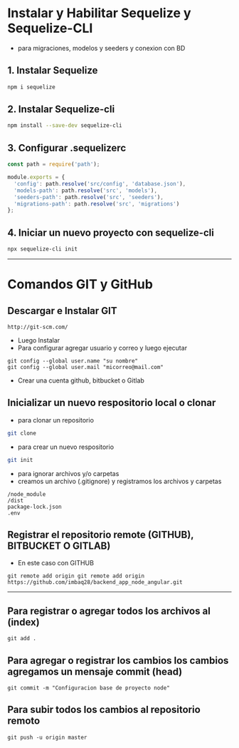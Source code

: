 # Instalar y Habilitar Sequelize y Sequelize-CLI
- para migraciones, modelos y seeders y conexion con BD

## 1. Instalar Sequelize
```bash
npm i sequelize
```
## 2. Instalar Sequelize-cli
```bash
npm install --save-dev sequelize-cli
```
## 3. Configurar .sequelizerc
```js
const path = require('path');

module.exports = {
  'config': path.resolve('src/config', 'database.json'),
  'models-path': path.resolve('src', 'models'),
  'seeders-path': path.resolve('src', 'seeders'),
  'migrations-path': path.resolve('src', 'migrations')
};
```
## 4. Iniciar un nuevo proyecto con sequelize-cli
```bash
npx sequelize-cli init
```

------
# Comandos GIT y GitHub
## Descargar e Instalar GIT
```
http://git-scm.com/
```
- Luego Instalar
- Para configurar agregar usuario y correo y luego ejecutar
```
git config --global user.name "su nombre"
git config --global user.mail "micorreo@mail.com"
```
- Crear una cuenta github, bitbucket o Gitlab

## Inicializar un nuevo respositorio local o clonar
- para clonar un repositorio
```bash
git clone
```
- para crear un nuevo respositorio
```bash
git init
```

- para ignorar archivos y/o carpetas
- creamos un archivo (.gitignore) y registramos los archivos y carpetas
```
/node_module
/dist
package-lock.json
.env
```

## Registrar el repositorio remote (GITHUB), BITBUCKET O GITLAB)
- En este caso con GITHUB
```
git remote add origin git remote add origin https://github.com/imbaq28/backend_app_node_angular.git
```
-----
## Para registrar o agregar todos los archivos al (index)
```
git add .
```
## Para agregar o registrar los cambios los cambios agregamos un mensaje commit (head)
```
git commit -m "Configuracion base de proyecto node"
```
## Para subir todos los cambios al repositorio remoto
```
git push -u origin master
```
